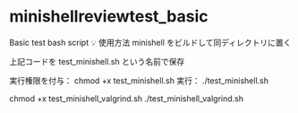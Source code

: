 # minishellreviewtest_basic
Basic test bash script
💡 使用方法
minishell をビルドして同ディレクトリに置く

上記コードを test_minishell.sh という名前で保存

実行権限を付与：
chmod +x test_minishell.sh
実行：
./test_minishell.sh


chmod +x test_minishell_valgrind.sh
./test_minishell_valgrind.sh
